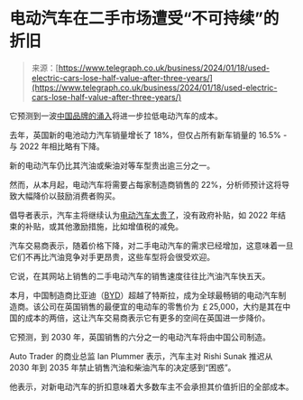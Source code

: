 <!--yml

类别：未分类

日期：2024-05-27 14:54:16

-->

# 电动汽车在二手市场遭受“不可持续”的折旧

> 来源：[https://www.telegraph.co.uk/business/2024/01/18/used-electric-cars-lose-half-value-after-three-years/](https://www.telegraph.co.uk/business/2024/01/18/used-electric-cars-lose-half-value-after-three-years/)

它预测到一波[中国品牌的涌入](https://www.telegraph.co.uk/business/2024/01/14/chinese-electric-car-invasion-shipping-crunch/)将进一步拉低电动汽车的成本。

去年，英国新的电池动力汽车销量增长了 18%，但仅占所有新车销量的 16.5% - 与 2022 年相比略有下降。

新的电动汽车仍比其汽油或柴油对等车型贵出逾三分之一。

然而，从本月起，电动汽车将需要占每家制造商销售的 22%，分析师预计这将导致大幅降价以鼓励消费者购买。

倡导者表示，汽车主将继续认为[电动汽车太贵了](https://www.telegraph.co.uk/money/bills/cars/electric-car-drivers-face-500-hit-insurance-tax-bills-rise/)，没有政府补贴，如 2022 年结束的补贴，或其他激励措施，比如增值税的减免。

汽车交易商表示，随着价格下降，对二手电动汽车的需求已经增加，这意味着一旦它们不再比汽油竞争对手更昂贵，这些车型将会很受欢迎。

它说，在其网站上销售的二手电动汽车的销售速度往往比汽油汽车快五天。

本月，中国制造商比亚迪（[BYD](https://www.telegraph.co.uk/business/2024/01/02/chinese-car-giant-byd-overtakes-tesla-best-selling-ev-maker/)）超越了特斯拉，成为全球最畅销的电动汽车制造商。该公司在英国销售的最便宜的电动车的零售价为 ￡25,000，大约是其在中国的成本的两倍，这让汽车交易商表示它有更多的空间在英国进一步降价。

它预测，到 2030 年，英国销售的六分之一的电动汽车将由中国公司制造。

Auto Trader 的商业总监 Ian Plummer 表示，汽车主对 Rishi Sunak 推迟从 2030 年到 2035 年禁止销售汽油和柴油汽车的决定感到“困惑”。

他表示，对新电动汽车的折扣意味着大多数车主不会承担其价值折旧的全部成本。
